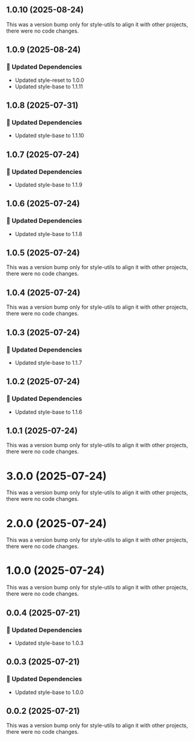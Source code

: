 ## 1.0.10 (2025-08-24)

This was a version bump only for style-utils to align it with other projects, there were no code changes.

## 1.0.9 (2025-08-24)

### 🧱 Updated Dependencies

- Updated style-reset to 1.0.0
- Updated style-base to 1.1.11

## 1.0.8 (2025-07-31)

### 🧱 Updated Dependencies

- Updated style-base to 1.1.10

## 1.0.7 (2025-07-24)

### 🧱 Updated Dependencies

- Updated style-base to 1.1.9

## 1.0.6 (2025-07-24)

### 🧱 Updated Dependencies

- Updated style-base to 1.1.8

## 1.0.5 (2025-07-24)

This was a version bump only for style-utils to align it with other projects, there were no code changes.

## 1.0.4 (2025-07-24)

This was a version bump only for style-utils to align it with other projects, there were no code changes.

## 1.0.3 (2025-07-24)

### 🧱 Updated Dependencies

- Updated style-base to 1.1.7

## 1.0.2 (2025-07-24)

### 🧱 Updated Dependencies

- Updated style-base to 1.1.6

## 1.0.1 (2025-07-24)

This was a version bump only for style-utils to align it with other projects, there were no code changes.

# 3.0.0 (2025-07-24)

This was a version bump only for style-utils to align it with other projects, there were no code changes.

# 2.0.0 (2025-07-24)

This was a version bump only for style-utils to align it with other projects, there were no code changes.

# 1.0.0 (2025-07-24)

This was a version bump only for style-utils to align it with other projects, there were no code changes.

## 0.0.4 (2025-07-21)

### 🧱 Updated Dependencies

- Updated style-base to 1.0.3

## 0.0.3 (2025-07-21)

### 🧱 Updated Dependencies

- Updated style-base to 1.0.0

## 0.0.2 (2025-07-21)

This was a version bump only for style-utils to align it with other projects, there were no code changes.
